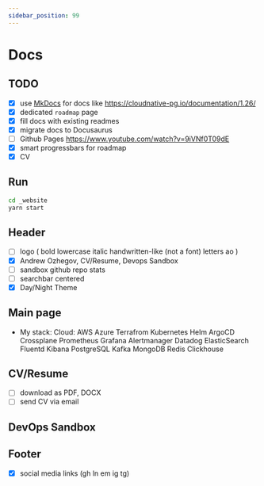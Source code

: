 ```yaml
---
sidebar_position: 99
---
```


# Docs

## TODO

- [x] use [MkDocs](https://www.mkdocs.org) for docs like https://cloudnative-pg.io/documentation/1.26/
- [x] dedicated `roadmap` page
- [x] fill docs with existing readmes
- [x] migrate docs to Docusaurus
- [ ] Github Pages https://www.youtube.com/watch?v=9iVNf0T09dE
- [x] smart progressbars for roadmap
- [x] CV

## Run

```bash
cd _website
yarn start
```

## Header

- [ ] logo ( bold lowercase italic handwritten-like (not a font) letters ao )
- [x] Andrew Ozhegov, CV/Resume, Devops Sandbox
- [ ] sandbox github repo stats
- [ ] searchbar centered
- [x] Day/Night Theme

## Main page

- My stack:
Cloud: AWS Azure
Terrafrom Kubernetes
Helm ArgoCD Crossplane
Prometheus Grafana Alertmanager Datadog
ElasticSearch Fluentd Kibana
PostgreSQL Kafka MongoDB Redis Clickhouse

## CV/Resume

- [ ] download as PDF, DOCX
- [ ] send CV via email

## DevOps Sandbox

## Footer

- [x] social media links (gh ln em ig tg)
